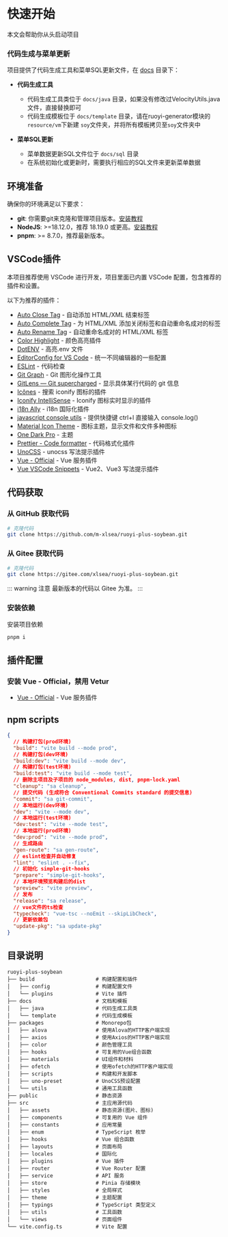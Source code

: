 # 快速开始

本文会帮助你从头启动项目

### 代码生成与菜单更新

项目提供了代码生成工具和菜单SQL更新文件，在 <a href="https://gitee.com/xlsea/ruoyi-plus-soybean/tree/master/docs" target="_blank">docs</a> 目录下：

- **代码生成工具**

  - 代码生成工具类位于 `docs/java` 目录，如果没有修改过VelocityUtils.java文件，直接替换即可
  - 代码生成模板位于 `docs/template` 目录，请在ruoyi-generator模块的`resource/vm`下新建 `soy`文件夹，并将所有模板拷贝至`soy`文件夹中

- **菜单SQL更新**
  - 菜单数据更新SQL文件位于 `docs/sql` 目录
  - 在系统初始化或更新时，需要执行相应的SQL文件来更新菜单数据

## 环境准备

确保你的环境满足以下要求：

- **git**: 你需要git来克隆和管理项目版本。[安装教程](../tutorial/git.md)
- **NodeJS**: >=18.12.0，推荐 18.19.0 或更高。[安装教程](../tutorial/nodejs.md)
- **pnpm**: >= 8.7.0，推荐最新版本。

## VSCode插件

本项目推荐使用 VSCode 进行开发，项目里面已内置 VSCode 配置，包含推荐的插件和设置。

以下为推荐的插件：

- [Auto Close Tag](https://marketplace.visualstudio.com/items?itemName=formulahendry.auto-close-tag) - 自动添加 HTML/XML 结束标签
- [Auto Complete Tag](https://marketplace.visualstudio.com/items?itemName=formulahendry.auto-complete-tag) - 为 HTML/XML 添加关闭标签和自动重命名成对的标签
- [Auto Rename Tag](https://marketplace.visualstudio.com/items?itemName=formulahendry.auto-rename-tag) - 自动重命名成对的 HTML/XML 标签
- [Color Highlight](https://github.com/naumovs/vscode-ext-color-highlight) - 颜色高亮插件
- [DotENV](https://marketplace.visualstudio.com/items?itemName=mikestead.dotenv) - 高亮.env 文件
- [EditorConfig for VS Code](https://marketplace.visualstudio.com/items?itemName=EditorConfig.EditorConfig) - 统一不同编辑器的一些配置
- [ESLint](https://marketplace.visualstudio.com/items?itemName=dbaeumer.vscode-eslint) - 代码检查
- [Git Graph](https://marketplace.visualstudio.com/items?itemName=mhutchie.git-graph) - Git 图形化操作工具
- [GitLens — Git supercharged](https://marketplace.visualstudio.com/items?itemName=eamodio.gitlens) - 显示具体某行代码的 git 信息
- [Icônes](https://marketplace.visualstudio.com/items?itemName=afzalsayed96.icones) - 搜索 iconify 图标的插件
- [Iconify IntelliSense](https://marketplace.visualstudio.com/items?itemName=antfu.iconify) - Iconify 图标实时显示的插件
- [i18n Ally](https://marketplace.visualstudio.com/items?itemName=Lokalise.i18n-ally) - i18n 国际化插件
- [javascript console utils](https://marketplace.visualstudio.com/items?itemName=whtouche.vscode-js-console-utils) - 提供快捷键 ctrl+l 直接输入 console.log()
- [Material Icon Theme](https://marketplace.visualstudio.com/items?itemName=PKief.material-icon-theme) - 图标主题，显示文件和文件多种图标
- [One Dark Pro](https://marketplace.visualstudio.com/items?itemName=zhuangtongfa.Material-theme) - 主题
- [Prettier - Code formatter](https://marketplace.visualstudio.com/items?itemName=esbenp.prettier-vscode) - 代码格式化插件
- [UnoCSS](https://marketplace.visualstudio.com/items?itemName=antfu.unocss) - unocss 写法提示插件
- [Vue - Official](https://marketplace.visualstudio.com/items?itemName=Vue.volar) - Vue 服务插件
- [Vue VSCode Snippets](https://marketplace.visualstudio.com/items?itemName=sdras.vue-vscode-snippets) - Vue2、Vue3 写法提示插件

## 代码获取

### 从 GitHub 获取代码

```bash
# 克隆代码
git clone https://github.com/m-xlsea/ruoyi-plus-soybean.git
```

### 从 Gitee 获取代码

```bash
# 克隆代码
git clone https://gitee.com/xlsea/ruoyi-plus-soybean.git
```

::: warning 注意
最新版本的代码以 Gitee 为准。
:::

### 安装依赖

安装项目依赖

```bash
pnpm i
```

## 插件配置

### 安装 Vue - Official，禁用 Vetur

- [Vue - Official](https://marketplace.visualstudio.com/items?itemName=Vue.volar) - Vue 服务插件

## npm scripts

```json
{
  // 构建打包(prod环境)
  "build": "vite build --mode prod",
  // 构建打包(dev环境)
  "build:dev": "vite build --mode dev",
  // 构建打包(test环境)
  "build:test": "vite build --mode test",
  // 删除主项目及子项目的 node_modules, dist, pnpm-lock.yaml
  "cleanup": "sa cleanup",
  // 提交代码 (生成符合 Conventional Commits standard 的提交信息)
  "commit": "sa git-commit",
  // 本地运行(dev环境)
  "dev": "vite --mode dev",
  // 本地运行(test环境)
  "dev:test": "vite --mode test",
  // 本地运行(prod环境)
  "dev:prod": "vite --mode prod",
  // 生成路由
  "gen-route": "sa gen-route",
  // eslint检查并自动修复
  "lint": "eslint . --fix",
  // 初始化 simple-git-hooks
  "prepare": "simple-git-hooks",
  // 本地环境预览构建后的dist
  "preview": "vite preview",
  // 发布
  "release": "sa release",
  // vue文件的ts检查
  "typecheck": "vue-tsc --noEmit --skipLibCheck",
  // 更新依赖包
  "update-pkg": "sa update-pkg"
}
```

## 目录说明

```
ruoyi-plus-soybean
├── build                    # 构建配置和插件
│   ├── config               # 构建配置文件
│   └── plugins              # Vite 插件
├── docs                     # 文档和模板
│   ├── java                 # 代码生成工具类
│   └── template             # 代码生成模板
├── packages                 # Monorepo包
│   ├── alova                # 使用Alova的HTTP客户端实现
│   ├── axios                # 使用Axios的HTTP客户端实现
│   ├── color                # 颜色管理工具
│   ├── hooks                # 可复用的Vue组合函数
│   ├── materials            # UI组件和材料
│   ├── ofetch               # 使用ofetch的HTTP客户端实现
│   ├── scripts              # 构建和开发脚本
│   ├── uno-preset           # UnoCSS预设配置
│   └── utils                # 通用工具函数
├── public                   # 静态资源
├── src                      # 主应用源代码
│   ├── assets               # 静态资源(图片、图标)
│   ├── components           # 可复用的 Vue 组件
│   ├── constants            # 应用常量
│   ├── enum                 # TypeScript 枚举
│   ├── hooks                # Vue 组合函数
│   ├── layouts              # 页面布局
│   ├── locales              # 国际化
│   ├── plugins              # Vue 插件
│   ├── router               # Vue Router 配置
│   ├── service              # API 服务
│   ├── store                # Pinia 存储模块
│   ├── styles               # 全局样式
│   ├── theme                # 主题配置
│   ├── typings              # TypeScript 类型定义
│   ├── utils                # 工具函数
│   └── views                # 页面组件
└── vite.config.ts           # Vite 配置
```
